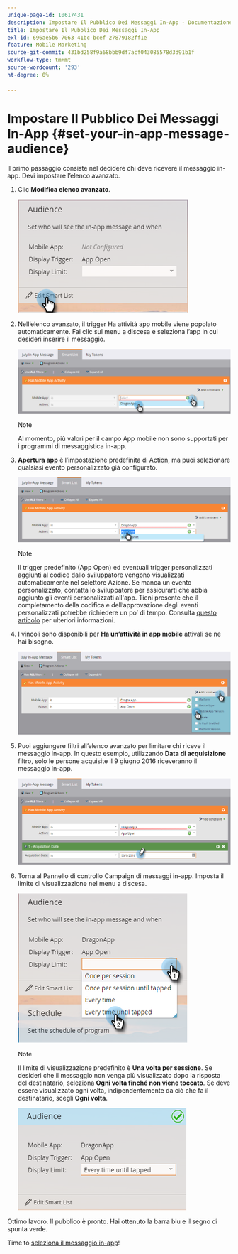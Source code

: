 ```yaml
---
unique-page-id: 10617431
description: Impostare Il Pubblico Dei Messaggi In-App - Documentazione Di Marketo - Documentazione Del Prodotto
title: Impostare Il Pubblico Dei Messaggi In-App
exl-id: 696ae5b6-7063-41bc-bcef-27879182ff1e
feature: Mobile Marketing
source-git-commit: 431bd258f9a68bbb9df7acf043085578d3d91b1f
workflow-type: tm+mt
source-wordcount: '293'
ht-degree: 0%

---
```


# Impostare Il Pubblico Dei Messaggi In-App {#set-your-in-app-message-audience}

Il primo passaggio consiste nel decidere chi deve ricevere il messaggio in-app. Devi impostare l’elenco avanzato.

1. Clic **Modifica elenco avanzato**.

   ![](assets/image2016-5-9-15-3a15-3a7.png)

1. Nell’elenco avanzato, il trigger Ha attività app mobile viene popolato automaticamente. Fai clic sul menu a discesa e seleziona l’app in cui desideri inserire il messaggio.

   ![](assets/image2016-5-9-15-3a18-3a10.png)

   >[!NOTE]
   >
   >Al momento, più valori per il campo App mobile non sono supportati per i programmi di messaggistica in-app.

1. **Apertura app** è l’impostazione predefinita di Action, ma puoi selezionare qualsiasi evento personalizzato già configurato.

   ![](assets/image2016-5-9-15-3a20-3a23.png)

   >[!NOTE]
   >
   >Il trigger predefinito (App Open) ed eventuali trigger personalizzati aggiunti al codice dallo sviluppatore vengono visualizzati automaticamente nel selettore Azione. Se manca un evento personalizzato, contatta lo sviluppatore per assicurarti che abbia aggiunto gli eventi personalizzati all&#39;app. Tieni presente che il completamento della codifica e dell’approvazione degli eventi personalizzati potrebbe richiedere un po’ di tempo. Consulta [questo articolo](/help/marketo/product-docs/mobile-marketing/admin/before-you-create-push-notifications-and-in-app-messages.md) per ulteriori informazioni.

1. I vincoli sono disponibili per **Ha un’attività in app mobile** attivali se ne hai bisogno.

   ![](assets/image2016-5-9-15-3a22-3a27.png)

1. Puoi aggiungere filtri all’elenco avanzato per limitare chi riceve il messaggio in-app. In questo esempio, utilizzando **Data di acquisizione** filtro, solo le persone acquisite il 9 giugno 2016 riceveranno il messaggio in-app.

   ![](assets/image2016-5-9-15-3a26-3a2.png)

1. Torna al Pannello di controllo Campaign di messaggi in-app. Imposta il limite di visualizzazione nel menu a discesa.

   ![](assets/image2016-5-9-15-3a30-3a35.png)

   >[!NOTE]
   >
   >Il limite di visualizzazione predefinito è **Una volta per sessione**. Se desideri che il messaggio non venga più visualizzato dopo la risposta del destinatario, seleziona **Ogni volta finché non viene toccato**. Se deve essere visualizzato ogni volta, indipendentemente da ciò che fa il destinatario, scegli **Ogni volta**.

   ![](assets/image2016-5-9-15-3a32-3a6.png)

Ottimo lavoro. Il pubblico è pronto. Hai ottenuto la barra blu e il segno di spunta verde.

Time to [seleziona il messaggio in-app](/help/marketo/product-docs/mobile-marketing/in-app-messages/sending-your-in-app-message/select-your-in-app-message.md)!
